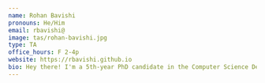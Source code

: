 ```yaml
---
name: Rohan Bavishi
pronouns: He/Him
email: rbavishi@
image: tas/rohan-bavishi.jpg
type: TA
office_hours: F 2-4p
website: https://rbavishi.github.io
bio: Hey there! I'm a 5th-year PhD candidate in the Computer Science Department, researching automated code-writing techniques. This is my first time teaching CS70, so super excited! In my free time, I love to play, and design, video games (highly recommend Celeste, Baba is You, and Katana Zero!), read and practice the piano. Feel free to reach out to talk about anything, especially if it's about grad school as I have accumulated quite a few years of experience! Cheers!
---
```

